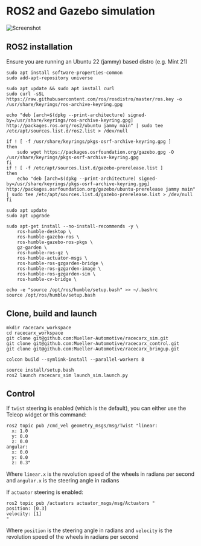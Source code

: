 # ROS2 and Gazebo simulation
![Screenshot](https://cdn.discordapp.com/attachments/663174968791662594/1112913030582390876/image.png)

## ROS2 installation
Ensure you are running an Ubuntu 22 (jammy) based distro (e.g. Mint 21)
```
sudo apt install software-properties-common
sudo add-apt-repository universe

sudo apt update && sudo apt install curl
sudo curl -sSL https://raw.githubusercontent.com/ros/rosdistro/master/ros.key -o /usr/share/keyrings/ros-archive-keyring.gpg

echo "deb [arch=$(dpkg --print-architecture) signed-by=/usr/share/keyrings/ros-archive-keyring.gpg] http://packages.ros.org/ros2/ubuntu jammy main" | sudo tee /etc/apt/sources.list.d/ros2.list > /dev/null

if ! [ -f /usr/share/keyrings/pkgs-osrf-archive-keyring.gpg ]
then
    sudo wget https://packages.osrfoundation.org/gazebo.gpg -O /usr/share/keyrings/pkgs-osrf-archive-keyring.gpg
fi
if ! [ -f /etc/apt/sources.list.d/gazebo-prerelease.list ]
then
    echo "deb [arch=$(dpkg --print-architecture) signed-by=/usr/share/keyrings/pkgs-osrf-archive-keyring.gpg] http://packages.osrfoundation.org/gazebo/ubuntu-prerelease jammy main" | sudo tee /etc/apt/sources.list.d/gazebo-prerelease.list > /dev/null
fi

sudo apt update
sudo apt upgrade

sudo apt-get install --no-install-recommends -y \
    ros-humble-desktop \
    ros-humble-gazebo-ros \
    ros-humble-gazebo-ros-pkgs \
    gz-garden \
    ros-humble-ros-gz \
    ros-humble-actuator-msgs \
    ros-humble-ros-gzgarden-bridge \
    ros-humble-ros-gzgarden-image \
    ros-humble-ros-gzgarden-sim \
    ros-humble-cv-bridge \

echo -e "source /opt/ros/humble/setup.bash" >> ~/.bashrc
source /opt/ros/humble/setup.bash
```

## Clone, build and launch
```
mkdir racecarx_workspace
cd racecarx_workspace
git clone git@github.com:Mueller-Automotive/racecarx_sim.git
git clone git@github.com:Mueller-Automotive/racecarx_control.git
git clone git@github.com:Mueller-Automotive/racecarx_bringup.git

colcon build --symlink-install --parallel-workers 8

source install/setup.bash
ros2 launch racecarx_sim launch_sim.launch.py
```

## Control
If `twist` steering is enabled (which is the default), you can either use the Teleop widget or this command:
```
ros2 topic pub /cmd_vel geometry_msgs/msg/Twist "linear:
  x: 1.0
  y: 0.0
  z: 0.0
angular:
  x: 0.0
  y: 0.0
  z: 0.3"
```
Where `linear.x` is the revolution speed of the wheels in radians per second and `angular.x` is the steering angle in radians

If `actuator` steering is enabled:
```
ros2 topic pub /actuators actuator_msgs/msg/Actuators "
position: [0.3]
velocity: [1]
"
```
Where `position` is the steering angle in radians and `velocity` is the revolution speed of the wheels in radians per second
